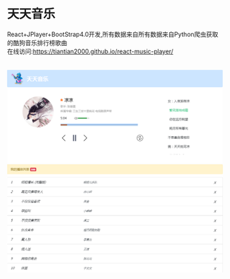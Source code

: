 # 天天音乐
React+JPlayer+BootStrap4.0开发,所有数据来自所有数据来自Python爬虫获取的酷狗音乐排行榜歌曲<br>
在线访问:https://tiantian2000.github.io/react-music-player/<br>
<br><br>
<img src="https://github.com/tiantian2000/react-music-player/blob/gh-pages/%E7%A4%BA%E4%BE%8B.PNG"/>
<img src="https://github.com/tiantian2000/react-music-player/blob/gh-pages/%E7%A4%BA%E4%BE%8B1.PNG"/>
